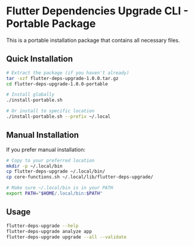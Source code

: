# Flutter Dependencies Upgrade CLI - Portable Package

This is a portable installation package that contains all necessary files.

## Quick Installation

```bash
# Extract the package (if you haven't already)
tar -xzf flutter-deps-upgrade-1.0.0.tar.gz
cd flutter-deps-upgrade-1.0.0-portable

# Install globally
./install-portable.sh

# Or install to specific location
./install-portable.sh --prefix ~/.local
```

## Manual Installation

If you prefer manual installation:

```bash
# Copy to your preferred location
mkdir -p ~/.local/bin
cp flutter-deps-upgrade ~/.local/bin/
cp core-functions.sh ~/.local/lib/flutter-deps-upgrade/

# Make sure ~/.local/bin is in your PATH
export PATH="$HOME/.local/bin:$PATH"
```

## Usage

```bash
flutter-deps-upgrade --help
flutter-deps-upgrade analyze app
flutter-deps-upgrade upgrade --all --validate
```

